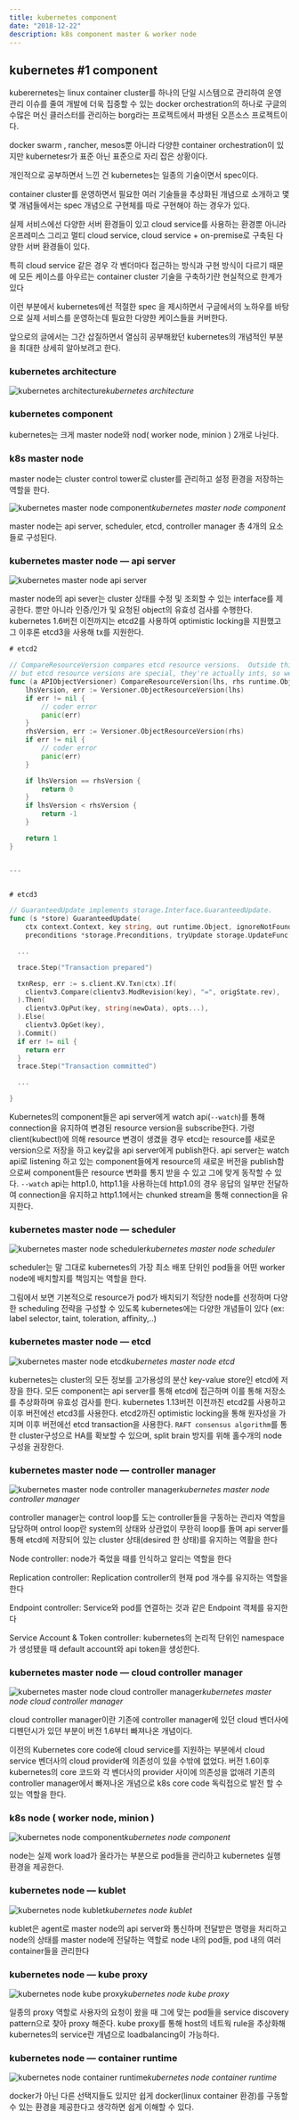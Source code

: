 ```yaml
---
title: kubernetes component
date: "2018-12-22"
description: k8s component master & worker node
---
```


## kubernetes #1 component

kuberernetes는 linux container cluster를 하나의 단일 시스템으로 관리하여 운영 관리 이슈를 줄여 개발에 더욱 집중할 수 있는 docker orchestration의 하나로 구글의 수많은 머신 클러스터를 관리하는 borg라는 프로젝트에서 파생된 오픈소스 프로젝트이다.

docker swarm , rancher, mesos뿐 아니라 다양한 container orchestration이 있지만 kubernetesr가 표준 아닌 표준으로 자리 잡은 상황이다.

개인적으로 공부하면서 느낀 건 kubernetes는 일종의 기술이면서 spec이다.

container cluster를 운영하면서 필요한 여러 기술들을 추상화된 개념으로 소개하고 몇몇 개념들에서는 spec 개념으로 구현체를 따로 구현해야 하는 경우가 있다.

실제 서비스에선 다양한 서버 환경들이 있고 cloud service를 사용하는 환경뿐 아니라 온프레미스 그리고 멀티 cloud service, cloud service + on-premise로 구축된 다양한 서버 환경들이 있다.

특히 cloud service 같은 경우 각 벤더마다 접근하는 방식과 구현 방식이 다르기 때문에 모든 케이스를 아우르는 container cluster 기술을 구축하기란 현실적으로 한계가 있다

이런 부분에서 kubernetes에선 적절한 spec 을 제시하면서 구글에서의 노하우를 바탕으로 실제 서비스를 운영하는데 필요한 다양한 케이스들을 커버한다.

앞으로의 글에서는 그간 삽질하면서 열심히 공부해왔던 kubernetes의 개념적인 부분을 최대한 상세히 알아보려고 한다.

### kubernetes architecture

![kubernetes architecture](https://cdn-images-1.medium.com/max/800/0*parN9vK2eBPFlgUy)*kubernetes architecture*

### kubernetes component

kubernetes는 크게 master node와 nod( worker node, minion ) 2개로 나뉜다.

### k8s master node

master node는 cluster control tower로 cluster를 관리하고 설정 환경을 저장하는 역할을 한다.

![kubernetes master node component](https://cdn-images-1.medium.com/max/800/1*oQkc9gI69u4TNZqyekCwiw.png)*kubernetes master node component*

master node는 api server, scheduler, etcd, controller manager 총 4개의 요소들로 구성된다.

### kubernetes master node — api server

![kubernetes master node api server](./images/api_server_01.jpg)

master node의 api sever는 cluster 상태를 수정 및 조회할 수 있는 interface를 제공한다. 뿐만 아니라 인증/인가 및 요청된 object의 유효성 검사를 수행한다.
kubernetes 1.6버전 이전까지는 etcd2를 사용하여 optimistic locking을 지원했고 그 이후론 etcd3을 사용해 tx를 지원한다. 
```go
# etcd2

// CompareResourceVersion compares etcd resource versions.  Outside this API they are all strings,
// but etcd resource versions are special, they're actually ints, so we can easily compare them.
func (a APIObjectVersioner) CompareResourceVersion(lhs, rhs runtime.Object) int {
	lhsVersion, err := Versioner.ObjectResourceVersion(lhs)
	if err != nil {
		// coder error
		panic(err)
	}
	rhsVersion, err := Versioner.ObjectResourceVersion(rhs)
	if err != nil {
		// coder error
		panic(err)
	}

	if lhsVersion == rhsVersion {
		return 0
	}
	if lhsVersion < rhsVersion {
		return -1
	}

	return 1
}


---


# etcd3

// GuaranteedUpdate implements storage.Interface.GuaranteedUpdate.
func (s *store) GuaranteedUpdate(
	ctx context.Context, key string, out runtime.Object, ignoreNotFound bool,
	preconditions *storage.Preconditions, tryUpdate storage.UpdateFunc, suggestion ...runtime.Object) error {

  ...

  trace.Step("Transaction prepared")

  txnResp, err := s.client.KV.Txn(ctx).If(
    clientv3.Compare(clientv3.ModRevision(key), "=", origState.rev),
  ).Then(
    clientv3.OpPut(key, string(newData), opts...),
  ).Else(
    clientv3.OpGet(key),
  ).Commit()
  if err != nil {
    return err
  }
  trace.Step("Transaction committed")

  ...

}
```
Kubernetes의 component들은 api server에게 watch api(```--watch```)를 통해 connection을 유지하여 변경된 resource version을 subscribe한다.
가령 client(kubectl)에 의해 resource 변경이 생겼을 경우 etcd는 resource를 새로운 version으로 저장을 하고 key값을 api server에게 publish한다. api server는 watch api로 listening 하고 있는 component들에게 resource의 새로운 버전을 publish함으로써 component들은 resource 변화를 통지 받을 수 있고 그에 맞게 동작할 수 있다.
```--watch``` api는 http1.0, http1.1을 사용하는데 http1.0의 경우 응답의 일부만 전달하여 connection을 유지하고 http1.1에서는 chunked stream을 통해 connection을 유지한다.

### kubernetes master node — scheduler

![kubernetes master node scheduler](https://cdn-images-1.medium.com/max/800/1*krZiYgzISJqLNWSVTWpRVw.png)*kubernetes master node scheduler*

scheduler는 말 그대로 kubernetes의 가장 최소 배포 단위인 pod들을 어떤 worker node에 배치할지를 책임지는 역할을 한다.

그림에서 보면 기본적으로 resource가 pod가 배치되기 적당한 node를 선정하며 다양한 scheduling 전략을 구성할 수 있도록 kubernetes에는 다양한 개념들이 있다 (ex: label selector, taint, toleration, affinity,..)

### kubernetes master node — etcd

![kubernetes master node etcd](https://cdn-images-1.medium.com/max/800/1*ANx979KuseQsivNZv-FcwQ.png)*kubernetes master node etcd*

kubernetes는 cluster의 모든 정보를 고가용성의 분산 key-value store인 etcd에 저장을 한다. 
모든 component는 api server를 통해 etcd에 접근하며 이를 통해 저장소를 추상화하며 유효성 검사를 한다. 
kubernetes 1.13버전 이전까진 etcd2를 사용하고 이후 버전에선 etcd3를 사용한다.
etcd2까진 optimistic locking을 통해 원자성을 가지며 이후 버전에선 etcd transaction을 사용한다.
```RAFT consensus algorithm```를 통한 cluster구성으로 HA를 확보할 수 있으며, split brain 방지를 위해 홀수개의 node 구성을 권장한다.

### kubernetes master node — controller manager

![kubernetes master node controller manager](https://cdn-images-1.medium.com/max/800/1*WrNYta1830DfkJ5JFYmVUQ.png)*kubernetes master node controller manager*

controller manager는 control loop를 도는 controller들을 구동하는 관리자 역할을 담당하며 ontrol loop란 system의 상태와 상관없이 무한히 loop를 돌며 api server를 통해 etcd에 저장되어 있는 cluster 상태(desired 한 상태)를 유지하는 역활을 한다

Node controller: node가 죽었을 때를 인식하고 알리는 역할을 한다

Replication controller: Replication controller의 현재 pod 개수를 유지하는 역할을 한다

Endpoint controller: Service와 pod를 연결하는 것과 같은 Endpoint 객체를 유지한다

Service Account & Token controller: kubernetes의 논리적 단위인 namespace가 생성됐을 때 default account와 api token을 생성한다.

### kubernetes master node — cloud controller manager

![kubernetes master node cloud controller manager](https://cdn-images-1.medium.com/max/800/0*3txDsz6iFjaguSzt)*kubernetes master node cloud controller manager*

cloud controller manager이란 기존에 controller manager에 있던 cloud 벤더사에 디펜던시가 있던 부분이 버전 1.6부터 빠져나온 개념이다.

이전의 Kubernetes core code에 cloud service를 지원하는 부분에서 cloud service 벤더사의 cloud provider에 의존성이 있을 수밖에 없었다. 버전 1.6이후 kubernetes의 core 코드와 각 벤더사의 provider 사이에 의존성을 없애려 기존의 controller manager에서 빠져나온 개념으로 k8s core code 독릭접으로 발전 할 수 있는 역할을 한다.

### k8s node ( worker node, minion )

![kubernetes node component](https://cdn-images-1.medium.com/max/800/1*bR7T6SUfzdJOoOxvke8y9A.png)*kubernetes node component*

node는 실제 work load가 올라가는 부분으로 pod들을 관리하고 kubernetes 실행 환경을 제공한다.

### kubernetes node — kublet

![kubernetes node kublet](https://cdn-images-1.medium.com/max/800/1*JJj_wfZ6tdlsi_icVxl7EA.png)*kubernetes node kublet*

kublet은 agent로 master node의 api server와 통신하며 전달받은 명령을 처리하고 node의 상태를 master node에 전달하는 역할로 node 내의 pod들, pod 내의 여러 container들을 관리한다

### kubernetes node — kube proxy

![kubernetes node kube proxy](https://cdn-images-1.medium.com/max/800/1*Pn2LqZ-Svtbmxpey2HA0hA.png)*kubernetes node kube proxy*

일종의 proxy 역할로 사용자의 요청이 왔을 때 그에 맞는 pod들을 service discovery pattern으로 찾아 proxy 해준다. kube proxy를 통해 host의 네트웍 rule을 추상화해 kubernetes의 service란 개념으로 loadbalancing이 가능하다.

### kubernetes node — container runtime

![kubernetes node container runtime](https://cdn-images-1.medium.com/max/800/1*fR9ajqa2u-2caObU1T1YVQ.png)*kubernetes node container runtime*

docker가 아닌 다른 선택지들도 있지만 쉽게 docker(linux container 환경)를 구동할 수 있는 환경을 제공한다고 생각하면 쉽게 이해할 수 있다.
